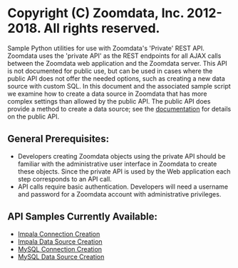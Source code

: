# Copyright (C) Zoomdata, Inc. 2012-2018. All rights reserved.

Sample Python utilities for use with Zoomdata's 'Private' REST API.  Zoomdata uses the 'private API' as the REST endpoints for all AJAX calls between the Zoomdata web application and the Zoomdata server.  This API is not documented for public use, but can be used in cases where the public API does not offer the needed options, such as creating a new data source with custom SQL.  In this document and the associated sample script we examine how to create a data source in Zoomdata that has more complex settings than allowed by the public API.  The public API does provide a method to create a data source; see the [documentation](https://developer.zoomdata.com/2.2/docs/rest-api/#!/sources/createUsingPOST_5) for details on the public API.

## General Prerequisites:
* Developers creating Zoomdata objects using the private API should be familiar with the administrative user interface in Zoomdata to create these objects.  Since the private API is used by the Web application each step corresponds to an API call.
* API calls require basic authentication.  Developers will need a username and password for a Zoomdata account with administrative privileges.

## API Samples Currently Available:
* [Impala Connection Creation](impala/CREATE_IMPALA_CONNECTION.md)
* [Impala Data Source Creation](impala/CREATE_IMPALA_DATASOURCE.md)
* [MySQL Connection Creation](mysql/CREATE_MYSQL_CONNECTION.md)
* [MySQL Data Source Creation](mysql/CREATE_MYSQL_DATASOURCE.md)
